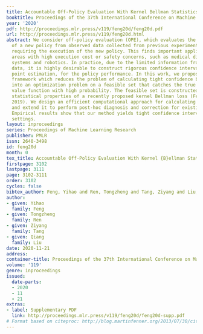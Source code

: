 ```yaml
---
title: Accountable Off-Policy Evaluation With Kernel Bellman Statistics
booktitle: Proceedings of the 37th International Conference on Machine Learning
year: '2020'
pdf: http://proceedings.mlr.press/v119/feng20d/feng20d.pdf
url: http://proceedings.mlr.press/v119/feng20d.html
abstract: We consider off-policy evaluation (OPE), which evaluates the performance
  of a new policy from observed data collected from previous experiments, without
  requiring the execution of the new policy. This finds important applications in
  areas with high execution cost or safety concerns, such as medical diagnosis, recommendation
  systems and robotics. In practice, due to the limited information from off-policy
  data, it is highly desirable to construct rigorous confidence intervals, not just
  point estimation, for the policy performance. In this work, we propose a new variational
  framework which reduces the problem of calculating tight confidence bounds in OPE
  into an optimization problem on a feasible set that catches the true state-action
  value function with high probability. The feasible set is constructed by leveraging
  statistical properties of a recently proposed kernel Bellman loss (Feng et al.,
  2019). We design an efficient computational approach for calculating our bounds,
  and extend it to perform post-hoc diagnosis and correction for existing estimators.
  Empirical results show that our method yields tight confidence intervals in different
  settings.
layout: inproceedings
series: Proceedings of Machine Learning Research
publisher: PMLR
issn: 2640-3498
id: feng20d
month: 0
tex_title: Accountable Off-Policy Evaluation With Kernel {B}ellman Statistics
firstpage: 3102
lastpage: 3111
page: 3102-3111
order: 3102
cycles: false
bibtex_author: Feng, Yihao and Ren, Tongzheng and Tang, Ziyang and Liu, Qiang
author:
- given: Yihao
  family: Feng
- given: Tongzheng
  family: Ren
- given: Ziyang
  family: Tang
- given: Qiang
  family: Liu
date: 2020-11-21
address: 
container-title: Proceedings of the 37th International Conference on Machine Learning
volume: '119'
genre: inproceedings
issued:
  date-parts:
  - 2020
  - 11
  - 21
extras:
- label: Supplementary PDF
  link: http://proceedings.mlr.press/v119/feng20d/feng20d-supp.pdf
# Format based on citeproc: http://blog.martinfenner.org/2013/07/30/citeproc-yaml-for-bibliographies/
---
```

